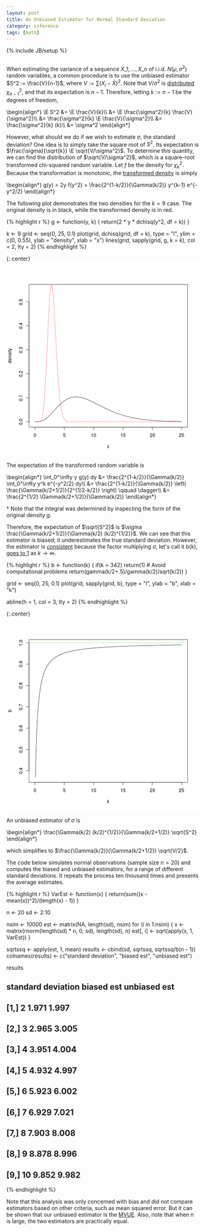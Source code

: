 ```yaml
---
layout: post
title: An Unbiased Estimator for Normal Standard Deviation
category: inference
tags: [math]
---
```

{% include JB/setup %}

<div style='visibility: hidden; height: 0;'>$\newcommand{\E}{\mathbb{E}}$</div>

When estimating the variance of a sequence $X\_1, \ldots, X\_n$ of i.i.d. $N(\mu, \sigma^2)$ random variables, a common procedure is to use the unbiased estimator $S^2 := \frac{V}{n-1}$, where $V := \sum(X_i - \bar{X})^2$. Note that $V/\sigma^2$ is [distributed](http://en.wikipedia.org/wiki/Chi-squared_distribution#Applications) $\chi^2_{n-1}$, and that its expectation is $n-1$. Therefore, letting $k := n-1$ be the degrees of freedom,


<div>\begin{align*}
\E S^2 &= \E \frac{V}{k}\\
 &= \E \frac{\sigma^2}{k} \frac{V}{\sigma^2}\\
 &= \frac{\sigma^2}{k} \E \frac{V}{\sigma^2}\\
 &= \frac{\sigma^2}{k} (k)\\
 &= \sigma^2
\end{align*}</div>

However, what should we do if we wish to estimate $\sigma$, the standard deviation? One idea is to simply take the square root of $S^2$. Its expectation is $\frac{\sigma}{\sqrt{k}} \E \sqrt{V/\sigma^2}$. To determine this quantity, we can find the distribution of $\sqrt{V/\sigma^2}$, which is a square-root transformed chi-squared random variable. Let $f$ be the density for $\chi^2_k$. Because the transformation is monotonic, the [transformed density](https://en.wikipedia.org/wiki/Random_variable#Functions_of_random_variables) is simply


<div>\begin{align*}
g(y) = 2y f(y^2) = \frac{2^{1-k/2}}{\Gamma(k/2)} y^{k-1} e^{-y^2/2}
\end{align*}</div>

The following plot demonstrates the two densities for the $k=9$ case. The original density is in black, while the transformed density is in red.

{% highlight r %}
g <- function(y, k) {
    return(2 * y * dchisq(y^2, df = k))
}

k <- 9
grid <- seq(0, 25, 0.1)
plot(grid, dchisq(grid, df = k), type = "l", ylim = c(0, 0.55), ylab = "density", 
     xlab = "x")
lines(grid, sapply(grid, g, k = k), col = 2, lty = 2)
{% endhighlight %}

{:.center}
![plot of chunk unnamed-chunk-1](/static/2012-12-29-an-unbiased-estimator-for-normal-standard-deviation/unnamed-chunk-1.png) 


The expectation of the transformed random variable is


<div>\begin{align*}
\int_0^\infty y g(y) dy &= \frac{2^{1-k/2}}{\Gamma(k/2)} \int_0^\infty y^k e^{-y^2/2} dy\\
 &= \frac{2^{1-k/2}}{\Gamma(k/2)} \left( \frac{\Gamma(k/2+1/2)}{2^{1/2-k/2}} \right) \qquad \dagger\\
 &= \frac{2^{1/2} \Gamma(k/2+1/2)}{\Gamma(k/2)}
\end{align*}</div>

$\dagger$ Note that the integral was determined by inspecting the form of the original density $g$.

Therefore, the expectation of $\sqrt{S^2}$ is $\sigma \frac{\Gamma(k/2+1/2)}{\Gamma(k/2) (k/2)^{1/2}}$. We can see that this estimator is biased; it underestimates the true standard deviation. However, the estimator is [consistent](https://en.wikipedia.org/wiki/Consistent_estimator) because the factor multiplying $\sigma$, let's call it $b(k)$, [goes to 1](http://en.wikipedia.org/wiki/Gamma_function#General) as $k \rightarrow \infty$.

{% highlight r %}
b <- function(k) {
    if(k > 342) return(1) # Avoid computational problems
    return(gamma(k/2+.5)/gamma(k/2)/sqrt(k/2))
}

grid <- seq(0, 25, 0.1)
plot(grid, sapply(grid, b), type = "l", ylab = "b", xlab = "k")

abline(h = 1, col = 3, lty = 2)
{% endhighlight %}

{:.center}
![plot of chunk unnamed-chunk-2](/static/2012-12-29-an-unbiased-estimator-for-normal-standard-deviation/unnamed-chunk-2.png) 

An unbiased estimator of $\sigma$ is


<div>\begin{align*}
\frac{\Gamma(k/2) (k/2)^{1/2}}{\Gamma(k/2+1/2)} \sqrt{S^2}
\end{align*}</div>

which simplifies to $\frac{\Gamma(k/2)}{\Gamma(k/2+1/2)} \sqrt{V/2}$.


The code below simulates normal observations (sample size $n=20$) and computes the biased and unbiased estimators, for a range of different standard deviations. It repeats the process ten thousand times and presents the average estimates.

{% highlight r %}
VarEst <- function(x) {
    return(sum((x - mean(x))^2)/(length(x) - 1))
}

n <- 20
sd <- 2:10

nsim <- 10000
est <- matrix(NA, length(sd), nsim)
for (i in 1:nsim) {
    x <- matrix(rnorm(length(sd) * n, 0, sd), length(sd), n)
    est[, i] <- sqrt(apply(x, 1, VarEst))
}

sqrtssq <- apply(est, 1, mean)
results <- cbind(sd, sqrtssq, sqrtssq/b(n - 1))
colnames(results) <- c("standard deviation", "biased est", "unbiased est")

results


##       standard deviation biased est unbiased est
##  [1,]                  2      1.971        1.997
##  [2,]                  3      2.965        3.005
##  [3,]                  4      3.951        4.004
##  [4,]                  5      4.932        4.997
##  [5,]                  6      5.923        6.002
##  [6,]                  7      6.929        7.021
##  [7,]                  8      7.903        8.008
##  [8,]                  9      8.878        8.996
##  [9,]                 10      9.852        9.982
{% endhighlight %}

Note that this analysis was only concerned with bias and did not compare estimators based on other criteria, such as mean squared error. But it can be shown that our unbiased estimator is the [MVUE](http://en.wikipedia.org/wiki/Minimum-variance_unbiased_estimator). Also, note that when $n$ is large, the two estimators are practically equal.


